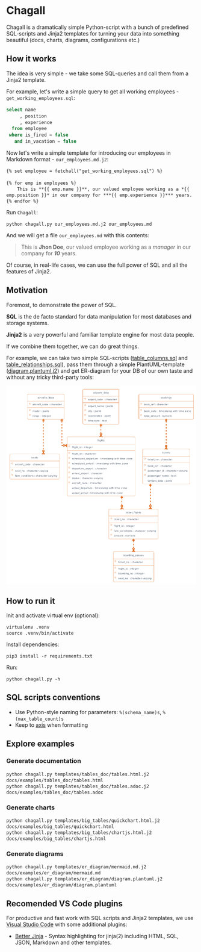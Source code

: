 # Chagall

Chagall is a dramatically simple Python-script with a bunch of predefined SQL-scripts and Jinja2 templates for turning your data into something beautiful (docs, charts, diagrams, configurations etc.)


## How it works

The idea is very simple - we take some SQL-queries and call them from a Jinja2 template.

For example, let's write a simple query to get all working employees - `get_working_employees.sql`:

```sql
select name
     , position
     , experience
  from employee
 where is_fired = false
   and in_vacation = false
```

Now let's write a simple template for introducing our employees in Markdown format - `our_employees.md.j2`:

```jinja
{% set employee = fetchall("get_working_employees.sql") %}

{% for emp in employees %}
    This is **{{ emp.name }}**, our valued employee working as a *{{ emp.position }}* in our company for ***{{ emp.experience }}*** years.
{% endfor %}
```

Run `Chagall`:
```console
python chagall.py our_employees.md.j2 our_employees.md
```

And we will get a file `our_employees.md` with this contents:
> This is **Jhon Doe**, our valued employee working as a *manager* in our company for ***10*** years.

Of course, in real-life cases, we can use the full power of SQL and all the features of Jinja2.

## Motivation

Foremost, to demonstrate the power of SQL.

**SQL** is the de facto standard for data manipulation for most databases and storage systems.

**Jinja2** is a very powerful and familiar template engine for most data people.

If we combine them together, we can do great things.

For example, we can take two simple SQL-scripts ([table_columns.sql](sql/table_columns.sql) and [table_relationships.sql](sql/table_relationships.sql)), pass them through a simple PlantUML-template ([diagram.plantuml.j2](templates/er_diagram/diagram.plantuml.j2)) and get ER-diagram for your DB of our own taste and without any tricky third-party tools:

![example](diagram.png)

## How to run it

Init and activate virtual env (optional):
```
virtualenv .venv
source .venv/bin/activate
```

Install dependencies:
```
pip3 install -r requirements.txt
```

Run:
```
python chagall.py -h
```

## SQL scripts conventions

- Use Python-style naming for parameters: `%(schema_name)s`, `%(max_table_count)s`
- Keep to [axis](https://gramin.pro/posts/rivers-and-axis) when formatting


## Explore examples

### Generate documentation

```
python chagall.py templates/tables_doc/tables.html.j2 docs/examples/tables_doc/tables.html
python chagall.py templates/tables_doc/tables.adoc.j2 docs/examples/tables_doc/tables.adoc
```

### Generate charts

```
python chagall.py templates/big_tables/quickchart.html.j2 docs/examples/big_tables/quickchart.html
python chagall.py templates/big_tables/chartjs.html.j2 docs/examples/big_tables/chartjs.html
```

### Generate diagrams

```
python chagall.py templates/er_diagram/mermaid.md.j2 docs/examples/er_diagram/mermaid.md
python chagall.py templates/er_diagram/diagram.plantuml.j2 docs/examples/er_diagram/diagram.plantuml
```


## Recomended VS Code plugins

For productive and fast work with SQL scripts and Jinja2 templates, we use [Visual Studio Code](https://github.com/microsoft/vscode) with some additional plugins:

- [Better Jinja](https://marketplace.visualstudio.com/items?itemName=samuelcolvin.jinjahtml) - Syntax highlighting for jinja(2) including HTML, SQL, JSON, Markdown and other templates.
